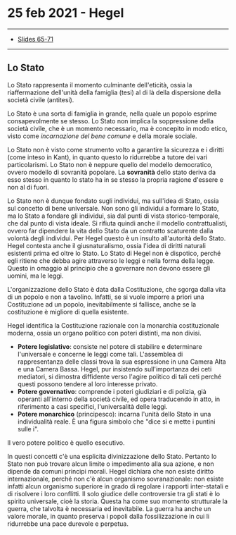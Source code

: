 # 25 feb 2021 - Hegel

---
* [Slides 65-71](/Filosofia/6.%20Hegel/Slides.pdf)
---

## Lo Stato

Lo Stato rappresenta il momento culminante dell'eticità, ossia la riaffermazione dell'unità della famiglia (tesi) al di là della dispersione della società civile (antitesi).

Lo Stato è una sorta di famiglia in grande, nella quale un popolo esprime consapevolmente se stesso.
Lo Stato non implica la soppressione della società civile, che è un momento necessario, ma è concepito in modo etico, visto come _incarnazione del bene comune_ e della morale sociale.

Lo Stato non è visto come strumento volto a garantire la sicurezza e i diritti (come inteso in Kant), in quanto questo lo ridurrebbe a tutore dei vari particolarismi.
Lo Stato non è neppure quello del modello democratico, ovvero modello di sovranità popolare. La **sovranità** dello stato deriva da esso stesso in quanto lo stato ha in se stesso la propria ragione d'essere e non al di fuori.

Lo Stato non è dunque fondato sugli individui, ma sull'idea di Stato, ossia sul concetto di bene universale. Non sono gli individui a formare lo Stato, ma lo Stato a fondare gli individui, sia dal punti di vista storico-temporale, che dal punto di vista ideale. Si rifiuta quindi anche il modello contrattualisti, ovvero far dipendere la vita dello Stato da un contratto scaturente dalla volontà degli individui.
Per Hegel questo è un insulto all'autorità dello Stato. Hegel contesta anche il giusnaturalismo, ossia l'idea di diritti naturali esistenti prima ed oltre lo Stato. Lo Stato di Hegel non è dispotico, perché egli ritiene che debba agire attraverso le leggi e nella forma della legge. Questo in omaggio al principio che a governare non devono essere gli uomini, ma le leggi.

L'organizzazione dello Stato è data dalla Costituzione, che sgorga dalla vita di un popolo e non a tavolino.
Infatti, se si vuole imporre a priori una Costituzione ad un popolo, inevitabilmente si fallisce, anche se la costituzione è migliore di quella esistente.

Hegel identifica la Costituzione razionale con la monarchia costituzionale moderna, ossia un organo politico con poteri distinti, ma non divisi.
* **Potere legislativo**: consiste nel potere di stabilire e determinare l'universale e concerne le leggi come tali. L'assemblea di rappresentanza delle classi trova la sua espressione in una Camera Alta e una Camera Bassa.
Hegel, pur insistendo sull'importanza dei ceti mediatori, si dimostra diffidente verso l'agire politico di tali ceti perché questi possono tendere al loro interesse privato.
* **Potere governativo**: comprende i poteri giudiziari e di polizia, già operanti all'interno della società civile, ed opera traducendo in atto, in riferimento a casi specifici, l'universalità delle leggi.
* **Potere monarchico** (principesco): incarna l'unità dello Stato in una individualità reale. È una figura simbolo che "dice sì e mette i puntini sulle i".

Il vero potere politico è quello esecutivo.

In questi concetti c'è una esplicita divinizzazione dello Stato. Pertanto lo Stato non può trovare alcun limite o impedimento alla sua azione, e non dipende da comuni principi morali.
Hegel dichiara che non esiste diritto internazionale, perché non c'è alcun organismo sovranazionale: non esiste infatti alcun organismo superiore in grado di regolare i rapporti inter-statali e di risolvere i loro conflitti.
Il solo giudice delle controversie tra gli stati è lo spirito universale, cioè la storia. Questa ha come suo momento strutturale la guerra, che talvolta è necessaria ed inevitabile.
La guerra ha anche un valore morale, in quanto preserva i popoli dalla fossilizzazione in cui li ridurrebbe una pace durevole e perpetua.
